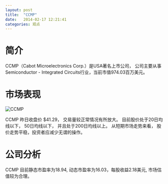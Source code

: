 ```yaml
---
layout: post
title:  "CCMP"
date:   2014-02-17 12:21:41
categories: 观点
---
```


# 简介
CCMP（Cabot Microelectronics Corp.）是USA著名上市公司，
公司主要从事Semiconductor - Integrated Circuits行业，当前市值974.03百万美元。

# 市场表现

![CCMP](http://finviz.com/chart.ashx?t=CCMP&ty=c&ta=1&p=d&s=l)

CCMP 昨日收盘价 $41.29，
交易量较正常情况有所放大。
目前股价处于20日均线以下，
50日均线以下，
并且处于200日均线以上。
从短期市场走势来看，
股价走势平稳，投资者应减少无谓的操作。

# 公司分析
CCMP 目前静态市盈率为18.94, 动态市盈率为16.03，每股收益2.18美元,
市场估值较为合理。
